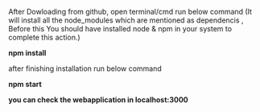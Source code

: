 After Dowloading from github,
open terminal/cmd run below command (It will install all the node_modules which are mentioned as dependencis , Before this You should have installed node & npm in your system to complete this action.)

<b>npm install</b>

after finishing installation run below command

<b> npm start
  
 you can check the webapplication in localhost:3000
